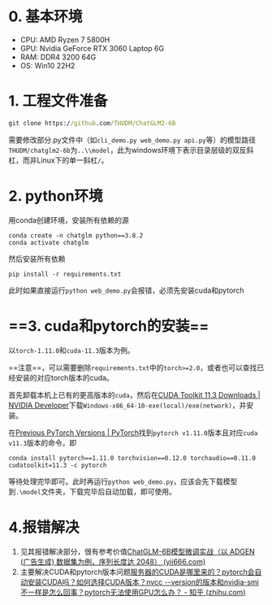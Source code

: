 # 0. 基本环境

- CPU: AMD Ryzen 7 5800H
- GPU: Nvidia GeForce RTX 3060 Laptop 6G
- RAM: DDR4 3200 64G
- OS: Win10 22H2
# 1. 工程文件准备

```cmd
git clone https://github.com/THUDM/ChatGLM2-6B
```

需要修改部分.py文件中（如`cli_demo.py web_demo.py api.py`等）的模型路径`THUDM/chatglm2-6b`为`..\\model`，此为windows环境下表示目录层级的双反斜杠，而非Linux下的单一斜杠`/`。

#  2. python环境

用conda创建环境，安装所有依赖的源

```conda
conda create -n chatglm python==3.8.2
conda activate chatglm
```

然后安装所有依赖

```conda
pip install -r requirements.txt
```

此时如果直接运行`python web_demo.py`会报错，必须先安装cuda和pytorch

# ==3. cuda和pytorch的安装==

以`torch-1.11.0`和`cuda-11.3`版本为例。

==注意==，可以需要删除`requirements.txt`中的`torch>=2.0`，或者也可以查找已经安装的对应torch版本的cuda。

首先卸载本机上已有的更高版本的`cuda`，然后在[CUDA Toolkit 11.3 Downloads | NVIDIA Developer](https://developer.nvidia.com/cuda-11.3.0-download-archive)下载`Windows-x86_64-10-exe(local)/exe(network)`，并安装。

在[Previous PyTorch Versions | PyTorch](https://pytorch.org/get-started/previous-versions/)找到`pytorch v1.11.0`版本且对应`cuda v11.3`版本的命令，即

```conda
conda install pytorch==1.11.0 torchvision==0.12.0 torchaudio==0.11.0 cudatoolkit=11.3 -c pytorch
```

等待处理完毕即可。此时再运行`python web_demo.py`，应该会先下载模型到`.\model`文件夹，下载完毕后自动加载，即可使用。

# 4.报错解决

1. 见其报错解决部分，很有参考价值[ChatGLM-6B模型微调实战（以 ADGEN (广告生成) 数据集为例，序列长度达 2048） (yii666.com)](https://www.yii666.com/blog/435808.html)
2. 主要解决CUDA和pytorch版本问题[服务器的CUDA是哪里来的？pytorch会自动安装CUDA吗？如何选择CUDA版本？nvcc --version的版本和nvidia-smi不一样是怎么回事？pytorch无法使用GPU怎么办？ - 知乎 (zhihu.com)](https://zhuanlan.zhihu.com/p/553023616)